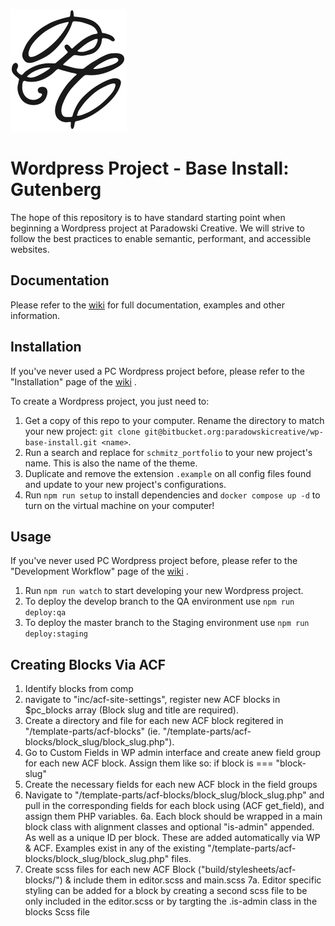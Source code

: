 ![Paradowski Creative](/pc_logo.svg?raw=true "Paradowski Creative")

# Wordpress Project - Base Install: Gutenberg

The hope of this repository is to have standard starting point when beginning a Wordpress project at Paradowski Creative. We will strive to follow the best practices to enable semantic, performant, and accessible websites.

## Documentation

Please refer to the [wiki](./wiki.md) for full documentation, examples and other information.

## Installation

If you've never used a PC Wordpress project before, please refer to the "Installation" page of the [wiki](./wiki.md) .

To create a Wordpress project, you just need to:

1. Get a copy of this repo to your computer. Rename the directory to match your new project: `git clone git@bitbucket.org:paradowskicreative/wp-base-install.git <name>`.
2. Run a search and replace for `schmitz_portfolio` to your new project's name. This is also the name of the theme.
3. Duplicate and remove the extension `.example` on all config files found and update to your new project's configurations.
4. Run `npm run setup` to install dependencies and `docker compose up -d` to turn on the virtual machine on your computer!

## Usage

If you've never used PC Wordpress project before, please refer to the "Development Workflow" page of the [wiki](./wiki.md) .

1. Run `npm run watch` to start developing your new Wordpress project.
2. To deploy the develop branch to the QA environment use `npm run deploy:qa`
3. To deploy the master branch to the Staging environment use `npm run deploy:staging`

## Creating Blocks Via ACF

1. Identify blocks from comp
2. navigate to "inc/acf-site-settings", register new ACF blocks in \$pc_blocks array (Block slug and title are required).
3. Create a directory and file for each new ACF block regitered in "/template-parts/acf-blocks" (ie. "/template-parts/acf-blocks/block_slug/block_slug.php").
4. Go to Custom Fields in WP admin interface and create anew field group for each new ACF block. Assign them like so: if block is === "block-slug"
5. Create the necessary fields for each new ACF block in the field groups
6. Navigate to "/template-parts/acf-blocks/block_slug/block_slug.php" and pull in the corresponding fields for each block using (ACF get_field), and assign them PHP variables.
   6a. Each block should be wrapped in a main block class with alignment classes and optional "is-admin" appended. As well as a unique ID per block. These are added automatically via WP & ACF. Examples exist in any of the existing "/template-parts/acf-blocks/block_slug/block_slug.php" files.
7. Create scss files for each new ACF Block ("build/stylesheets/acf-blocks/") & include them in editor.scss and main.scss
   7a. Editor specific styling can be added for a block by creating a second scss file to be only included in the editor.scss or by targting the .is-admin class in the blocks Scss file
